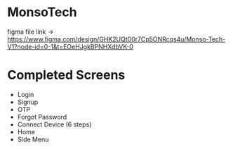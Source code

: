 # MonsoTech
figma file link -> https://www.figma.com/design/GHK2UQt00r7Cp5ONRcqs4u/Monso-Tech-V1?node-id=0-1&t=EOeHJgkBPNHXdbVK-0
# Completed Screens
- Login
- Signup
- OTP
- Forgot Password
- Connect Device (6 steps)
- Home
- Side Menu
